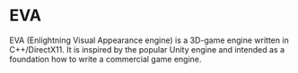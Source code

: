 # EVA

EVA (Enlightning Visual Appearance engine) is a 3D-game engine written in C++/DirectX11. It is inspired by the popular Unity engine
and intended as a foundation how to write a commercial game engine. 
